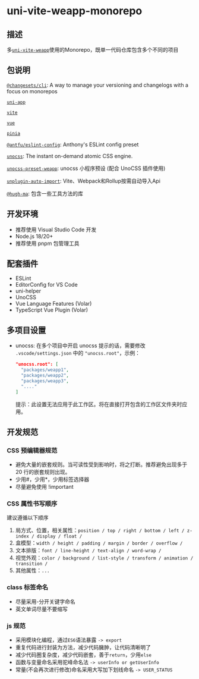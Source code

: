 # uni-vite-weapp-monorepo

## 描述

多[`uni-vite-weapp`](https://github.com/levi-Ma/uni-vite-weapp)使用的Monorepo，既单一代码仓库包含多个不同的项目

## 包说明

[`@changesets/cli`](https://github.com/changesets/changesets): A way to manage your versioning and changelogs with a focus on monorepos

[`uni-app`](https://uniapp.dcloud.net.cn/)

[`vite`](https://v4.vitejs.dev/)

[`vue`](https://vuejs.org/)

[`pinia`](https://pinia.vuejs.org/)

[`@antfu/eslint-config`](https://github.com/antfu/eslint-config): Anthony's ESLint config preset

[`unocss`](https://unocss.dev/): The instant on-demand atomic CSS engine.

[`unocss-preset-weapp`](https://github.com/MellowCo/unocss-preset-weapp): unocss 小程序预设 (配合 UnoCSS 插件使用)

[`unplugin-auto-import`](https://github.com/unplugin/unplugin-auto-import): Vite、Webpack和Rollup按需自动导入Api

[`@hugh-ma`](https://github.com/levi-Ma/hugh-lib): 包含一些工具方法的库

## 开发环境

+ 推荐使用 Visual Studio Code 开发
+ Node.js 18/20+
+ 推荐使用 pnpm 包管理工具

## 配套插件

+ ESLint
+ EditorConfig for VS Code
+ uni-helper
+ UnoCSS
+ Vue Language Features (Volar)
+ TypeScript Vue Plugin (Volar)

## 多项目设置

+ unocss: 在多个项目中开启 unocss 提示的话，需要修改 `.vscode/settings.json` 中的 `"unocss.root"`，示例：
  ~~~ json
  "unocss.root": [
    "packages/weapp1",
    "packages/weapp2",
    "packages/weapp3",
    "...."
  ]
  ~~~
  提示：此设置无法应用于此工作区。将在直接打开包含的工作区文件夹时应用。

## 开发规范

### CSS 预编辑器规范

- 避免大量的嵌套规则。当可读性受到影响时，将之打断。推荐避免出现多于 20 行的嵌套规则出现。
- 少用#，少用\*，少用标签选择器
- 尽量避免使用 !important

### CSS 属性书写顺序

建议遵循以下顺序

1. 局方式、位置，相关属性：`position / top / right / bottom / left / z-index / display / float /`
2. 盒模型：`width / height / padding / margin / border / overflow /`
3. 文本排版：`font / line-height / text-align / word-wrap /`
4. 视觉外观：`color / background / list-style / transform / animation / transition /`
5. 其他属性：`...`

### class 标签命名

- 尽量采用-分开关键字命名
- 英文单词尽量不要缩写

### js 规范

- 采用模块化编程，通过`ES6`语法暴露 `-> export`
- 重复代码进行封装为方法，减少代码臃肿，让代码清晰明了
- 减少代码圈复杂度，减少代码嵌套，善于`return`，少用`else`
- 函数与变量命名采用驼峰命名法 `-> userInfo or getUserInfo`
- 常量(不会再次进行修改)命名采用大写加下划线命名 `-> USER_STATUS`